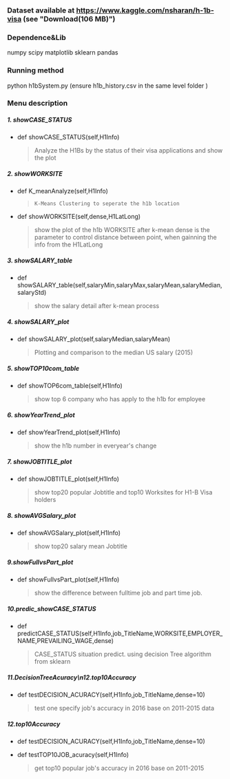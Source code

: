 ### Dataset available at https://www.kaggle.com/nsharan/h-1b-visa (see "Download(106 MB)")

### Dependence&Lib
numpy
scipy
matplotlib
sklearn
pandas

### Running method
python h1bSystem.py (ensure h1b_history.csv in the same level folder )

### Menu description
##### 1. showCASE_STATUS
-   def showCASE_STATUS(self,H1Info)

    >   Analyze the H1Bs by the status of their visa applications and show the plot

##### 2. showWORKSITE
-   def K_meanAnalyze(self,H1Info)
    >     K-Means Clustering to seperate the h1b location

-   def showWORKSITE(self,dense,H1LatLong)

    >   show the plot of the h1b WORKSITE after k-mean
    >   dense is the parameter to control distance between point, when gainning the info from the H1LatLong

##### 3. showSALARY_table
-   def showSALARY_table(self,salaryMin,salaryMax,salaryMean,salaryMedian,salaryStd)

    > show the salary detail after k-mean process

##### 4. showSALARY_plot
-   def showSALARY_plot(self,salaryMedian,salaryMean)

    > Plotting and comparison to the median US salary (2015)

##### 5. showTOP10com_table
-   def showTOP6com_table(self,H1Info)

    > show top 6 company who has apply to the h1b for employee

##### 6. showYearTrend_plot
-   def showYearTrend_plot(self,H1Info)

    > show the h1b number in everyear's change

##### 7. showJOBTITLE_plot
-   def showJOBTITLE_plot(self,H1Info)

    > show top20 popular Jobtitle and top10 Worksites for H1-B Visa holders

##### 8. showAVGSalary_plot
-   def showAVGSalary_plot(self,H1Info)

    > show top20 salary mean Jobtitle

##### 9.showFullvsPart_plot
-   def showFullvsPart_plot(self,H1Info)

    > show the difference between fulltime job and part time job.

##### 10.predic_showCASE_STATUS
-   def predictCASE_STATUS(self,H1Info,job_TitleName,WORKSITE,EMPLOYER_NAME,PREVAILING_WAGE,dense)

    > CASE_STATUS situation predict. using decision Tree algorithm from sklearn

##### 11.DecisionTreeAcuracy\n12.top10Accuracy
-   def testDECISION_ACURACY(self,H1Info,job_TitleName,dense=10)

    > test one specify job's accuracy in 2016 base on 2011-2015 data

##### 12.top10Accuracy
-   def testDECISION_ACURACY(self,H1Info,job_TitleName,dense=10)
-   def testTOP10JOB_acuracy(self,H1Info)

    > get top10 popular job's accuracy in 2016 base on 2011-2015

